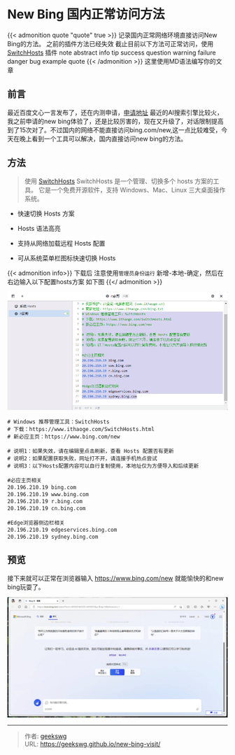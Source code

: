 # New Bing 国内正常访问方法

{{< admonition quote "quote" true >}}
记录国内正常网络环境直接访问New Bing的方法。
之前的插件方法已经失效
截止目前以下方法可正常访问，使用 [SwitchHosts](https://github.com/oldj/SwitchHosts) 插件
note abstract info tip success question warning failure danger bug example quote
{{< /admonition >}}
这里使用MD语法编写你的文章
<!--more-->

## 前言
最近百度文心一言发布了，还在内测申请，[申请地址](https://yiyan.baidu.com/welcome)
最近的AI搜索引擎比较火，我之前申请的new bing体验了，还是比较厉害的，现在又升级了，对话限制提高到了15次对了。不过国内的网络不能直接访问bing.com/new,这一点比较难受，今天在晚上看到一个工具可以解决，国内直接访问new bing的方法。

## 方法

> 使用 [SwitchHosts](https://github.com/oldj/SwitchHosts)
SwitchHosts 是一个管理、切换多个 hosts 方案的工具。 它是一个免费开源软件，支持 Windows、Mac、Linux 三大桌面操作系统。

* 快速切换 Hosts 方案

* Hosts 语法高亮

* 支持从网络加载远程 Hosts 配置

* 可从系统菜单栏图标快速切换 Hosts

{{< admonition info>}}
下载后 注意使用`管理员身份运行`
新增-本地-确定，然后在右边输入以下配置hosts方案
如下图
{{</ admonition >}}

![配置](230318-switchhosts.png "配置")


```hosts
# Windows 推荐管理工具：SwitchHosts
# 下载：https://www.ithaoge.com/SwitchHosts.html
# 新必应主页：https://www.bing.com/new

# 说明1：如果失效，请在编辑里点击刷新，查看 Hosts 配置否有更新
# 说明2：如果配置获取失败，网址打不开，请连接手机热点尝试
# 说明3：以下Hosts配置内容可以自行复制使用，本地址仅为方便导入和后续更新

#必应主页相关
20.196.210.19 bing.com
20.196.210.19 www.bing.com 
20.196.210.19 r.bing.com
20.196.210.19 cn.bing.com

#Edge浏览器侧边栏相关
20.196.210.19 edgeservices.bing.com
20.196.210.19 sydney.bing.com
```


## 预览
接下来就可以正常在浏览器输入 https://www.bing.com/new
就能愉快的和new bing玩耍了。

![new bing](230318164630-new-bing.png "new bing chat")


---

> 作者: [geekswg](https://geekswg.github.io)  
> URL: https://geekswg.github.io/new-bing-visit/  

